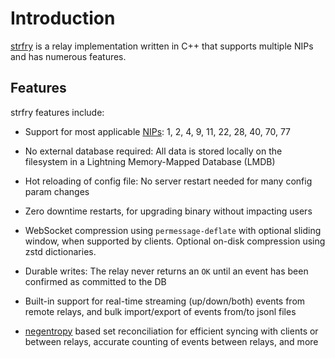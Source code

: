 # Introduction

[strfry](https://github.com/hoytech/strfry "strfry GitHub") is a relay implementation written in C++ that supports multiple NIPs and has numerous features.

## Features

strfry features include:

- Support for most applicable [NIPs](https://github.com/nostr-protocol/nips "NIPs"): 1, 2, 4, 9, 11, 22, 28, 40, 70, 77

- No external database required: All data is stored locally on the filesystem in a Lightning Memory-Mapped Database (LMDB)

- Hot reloading of config file: No server restart needed for many config param changes

- Zero downtime restarts, for upgrading binary without impacting users

- WebSocket compression using `permessage-deflate` with optional sliding window, when supported by clients. Optional on-disk compression using zstd dictionaries.

- Durable writes: The relay never returns an `OK` until an event has been confirmed as committed to the DB

- Built-in support for real-time streaming (up/down/both) events from remote relays, and bulk import/export of events from/to jsonl files

- [negentropy](https://github.com/hoytech/negentropy "negentropy GitHub") based set reconciliation for efficient syncing with clients or between relays, accurate counting of events between relays, and more
